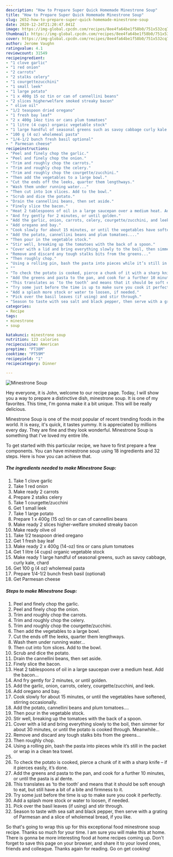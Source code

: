 ```yaml
---
description: "How to Prepare Super Quick Homemade Minestrone Soup"
title: "How to Prepare Super Quick Homemade Minestrone Soup"
slug: 2652-how-to-prepare-super-quick-homemade-minestrone-soup
date: 2020-12-24T21:20:47.041Z
image: https://img-global.cpcdn.com/recipes/8ee4fa64be1f58b0/751x532cq70/minestrone-soup-recipe-main-photo.jpg
thumbnail: https://img-global.cpcdn.com/recipes/8ee4fa64be1f58b0/751x532cq70/minestrone-soup-recipe-main-photo.jpg
cover: https://img-global.cpcdn.com/recipes/8ee4fa64be1f58b0/751x532cq70/minestrone-soup-recipe-main-photo.jpg
author: Jerome Vaughn
ratingvalue: 4.1
reviewcount: 31549
recipeingredient:
- "1 clove garlic"
- "1 red onion"
- "2 carrots"
- "2 stalks celery"
- "1 courgettezucchini"
- "1 small leek"
- "1 large potato"
- "1 x 400g 15 oz tin or can of cannellini beans"
- "2 slices higherwelfare smoked streaky bacon"
- " olive oil"
- "1/2 teaspoon dried oregano"
- "1 fresh bay leaf"
- "2 x 400g 14oz tins or cans plum tomatoes"
- "1 litre (4 cups) organic vegetable stock"
- "1 large handful of seasonal greens such as savoy cabbage curly kale chard"
- "100 g (4 oz) wholemeal pasta"
- "1/4-1/2 bunch fresh basil optional"
- " Parmesan cheese"
recipeinstructions:
- "Peel and finely chop the garlic."
- "Peel and finely chop the onion."
- "Trim and roughly chop the carrots."
- "Trim and roughly chop the celery."
- "Trim and roughly chop the courgette/zucchini."
- "Then add the vegetables to a large bowl."
- "Cut the ends off the leeks, quarter them lengthways."
- "Wash them under running water..."
- "Then cut into 1cm slices. Add to the bowl."
- "Scrub and dice the potato."
- "Drain the cannellini beans, then set aside."
- "Finely slice the bacon."
- "Heat 2 tablespoons of oil in a large saucepan over a medium heat. Add the bacon..."
- "And fry gently for 2 minutes, or until golden."
- "Add the garlic, onion, carrots, celery, courgette/zucchini, and leek."
- "Add oregano and bay."
- "Cook slowly for about 15 minutes, or until the vegetables have softened, stirring occasionally."
- "Add the potato, cannellini beans and plum tomatoes...."
- "Then pour in the vegetable stock."
- "Stir well, breaking up the tomatoes with the back of a spoon."
- "Cover with a lid and bring everything slowly to the boil, then simmer for about 30 minutes, or until the potato is cooked through. Meanwhile..."
- "Remove and discard any tough stalks bits from the greens..."
- "Then roughly chop."
- "Using a rolling pin, bash the pasta into pieces while it’s still in the packet or wrap in a clean tea towel."
- ""
- "To check the potato is cooked, pierce a chunk of it with a sharp knife – if it pierces easily, it’s done."
- "Add the greens and pasta to the pan, and cook for a further 10 minutes, or until the pasta is al dente."
- "This translates as ‘to the tooth’ and means that it should be soft enough to eat, but still have a bit of a bite and  firmness to it."
- "Try some just before the time is up to make sure you cook it perfectly."
- "Add a splash more stock or water to loosen, if needed."
- "Pick over the basil leaves (if using) and stir through."
- "Season to taste with sea salt and black pepper, then serve with a grating of Parmesan and a slice of wholemeal bread, if you like."
categories:
- Recipe
tags:
- minestrone
- soup

katakunci: minestrone soup 
nutrition: 123 calories
recipecuisine: American
preptime: "PT38M"
cooktime: "PT59M"
recipeyield: "1"
recipecategory: Dinner

---
```



![Minestrone Soup](https://img-global.cpcdn.com/recipes/8ee4fa64be1f58b0/751x532cq70/minestrone-soup-recipe-main-photo.jpg)

Hey everyone, it is John, welcome to our recipe page. Today, I will show you a way to prepare a distinctive dish, minestrone soup. It is one of my favorites. This time, I'm gonna make it a bit unique. This will be really delicious.

Minestrone Soup is one of the most popular of recent trending foods in the world. It is easy, it's quick, it tastes yummy. It is appreciated by millions every day. They are fine and they look wonderful. Minestrone Soup is something that I've loved my entire life.




To get started with this particular recipe, we have to first prepare a few components. You can have minestrone soup using 18 ingredients and 32 steps. Here is how you can achieve that.

<!--inarticleads1-->

##### The ingredients needed to make Minestrone Soup:

1. Take 1 clove garlic
1. Take 1 red onion
1. Make ready 2 carrots
1. Prepare 2 stalks celery
1. Take 1 courgette/zucchini
1. Get 1 small leek
1. Take 1 large potato
1. Prepare 1 x 400g (15 oz) tin or can of cannellini beans
1. Make ready 2 slices higher-welfare smoked streaky bacon
1. Make ready  olive oil
1. Take 1/2 teaspoon dried oregano
1. Get 1 fresh bay leaf
1. Make ready 2 x 400g (14-oz) tins or cans plum tomatoes
1. Get 1 litre (4 cups) organic vegetable stock
1. Make ready 1 large handful of seasonal greens, such as savoy cabbage, curly kale, chard
1. Get 100 g (4 oz) wholemeal pasta
1. Prepare 1/4-1/2 bunch fresh basil (optional)
1. Get  Parmesan cheese




<!--inarticleads2-->

##### Steps to make Minestrone Soup:

1. Peel and finely chop the garlic.
1. Peel and finely chop the onion.
1. Trim and roughly chop the carrots.
1. Trim and roughly chop the celery.
1. Trim and roughly chop the courgette/zucchini.
1. Then add the vegetables to a large bowl.
1. Cut the ends off the leeks, quarter them lengthways.
1. Wash them under running water...
1. Then cut into 1cm slices. Add to the bowl.
1. Scrub and dice the potato.
1. Drain the cannellini beans, then set aside.
1. Finely slice the bacon.
1. Heat 2 tablespoons of oil in a large saucepan over a medium heat. Add the bacon...
1. And fry gently for 2 minutes, or until golden.
1. Add the garlic, onion, carrots, celery, courgette/zucchini, and leek.
1. Add oregano and bay.
1. Cook slowly for about 15 minutes, or until the vegetables have softened, stirring occasionally.
1. Add the potato, cannellini beans and plum tomatoes....
1. Then pour in the vegetable stock.
1. Stir well, breaking up the tomatoes with the back of a spoon.
1. Cover with a lid and bring everything slowly to the boil, then simmer for about 30 minutes, or until the potato is cooked through. Meanwhile...
1. Remove and discard any tough stalks bits from the greens...
1. Then roughly chop.
1. Using a rolling pin, bash the pasta into pieces while it’s still in the packet or wrap in a clean tea towel.
1. 
1. To check the potato is cooked, pierce a chunk of it with a sharp knife – if it pierces easily, it’s done.
1. Add the greens and pasta to the pan, and cook for a further 10 minutes, or until the pasta is al dente.
1. This translates as ‘to the tooth’ and means that it should be soft enough to eat, but still have a bit of a bite and  firmness to it.
1. Try some just before the time is up to make sure you cook it perfectly.
1. Add a splash more stock or water to loosen, if needed.
1. Pick over the basil leaves (if using) and stir through.
1. Season to taste with sea salt and black pepper, then serve with a grating of Parmesan and a slice of wholemeal bread, if you like.




So that's going to wrap this up for this exceptional food minestrone soup recipe. Thanks so much for your time. I am sure you will make this at home. There is gonna be more interesting food at home recipes coming up. Don't forget to save this page on your browser, and share it to your loved ones, friends and colleague. Thanks again for reading. Go on get cooking!

